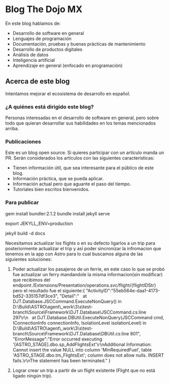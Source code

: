 # Blog The Dojo MX

En este blog hablamos de:

- Desarrollo de software en general
- Lenguajes de programación
- Documentación, pruebas y buenas prácticas de mantenimiento
- Desarrollo de productos digitales
- Análisis de datos
- Inteligencia artificial
- Aprendizaje en general (enfocado en programación)

## Acerca de este blog

Intentamos mejorar el ecosistema de desarrollo en español.

### ¿A quiénes está dirigido este blog?

Personas interesadas en el desarrollo de software en general, pero sobre todo que quieran desarrollar sus habilidades en los temas mencionados arriba.

### Publicaciones

Este es un blog open source. Si quieres participar con un artículo manda un PR. Serán considerados los artículos con las siguientes características:

- Tienen información útil, que sea interesante para el público de este blog.
- Información práctica, que se pueda aplicar.
- Información actual pero que aguante el paso del tiempo.
- Tutoriales bien escritos bienvenidos.


### Para publicar
gem install bundler:2.1.2
bundle install
jekyll serve

export JEKYLL_ENV=production

jekyll build -d docs



Necesitamos actualizar los flights o en su defecto ligarlos a un trip para posteriormente actualizar el trip y así poder sincronizar la infromacion que tenemos en la app con Astro para lo cual buscamos alguna de las siguientes soluciones:

1. Poder actualizar los pasajeros de un ferrie, en este caso lo que se probó fue actualizar un ferry mandandole la misma informacion(sin modificar) que recibimos del endpoint /Extensions/Presentation/operations.svc/flight/{flightIDStr}
pero el resultado fue el siguiente:{
"ActivityID":"55eb564e-daa1-4173-bd52-335157df3ce3",
"Detail":"   at DJT.Database.JSCCommand.ExecuteNonQuery() in D:\\Build\\ASTRO\\agent\\_work\\3\\s\\test-branch\\Source\\Framework\\DJT.Database\\JSCCommand.cs:line 297\r\n   at DJT.Database.DBUtil.ExecuteNonQuery(JSCCommand cmd, IConnectionInfo connectionInfo, IsolationLevel isolationLevel) in D:\\Build\\ASTRO\\agent\\_work\\3\\s\\test-branch\\Source\\Framework\\DJT.Database\\DBUtil.cs:line 801",
"ErrorMessage":"Error occurred executing '[ASTRO_STAGE].dbo.sp_AddFlightsExt'\r\nAdditional Information: Cannot insert the value NULL into column 'MinRequiredFuel', table 'ASTRO_STAGE.dbo.tm_FlightsExt'; column does not allow nulls. INSERT fails.\r\nThe statement has been terminated."
}

2. Lograr crear un trip a partir de un flight existente (Flight que no está ligado ningún trip).



